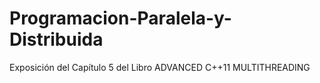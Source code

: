 # Programacion-Paralela-y-Distribuida
Exposición del Capítulo 5 del Libro
ADVANCED C++11
MULTITHREADING
